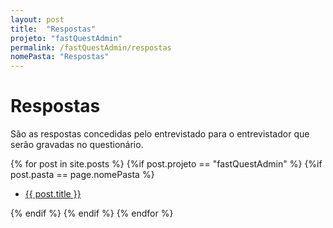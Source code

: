 ```yaml
---
layout: post
title:  "Respostas"
projeto: "fastQuestAdmin"
permalink: /fastQuestAdmin/respostas
nomePasta: "Respostas"
---
```

# Respostas

São as respostas concedidas pelo entrevistado para o entrevistador que serão gravadas no questionário.

<div class="row">    
    {% for post in site.posts %}
        {%if post.projeto == "fastQuestAdmin" %}
            {%if post.pasta == page.nomePasta %}  
            <ul  class="4u 6u$(small)">
                <li>
                    <a href="{{ site.baseurl}}{{ post.url}}">{{ post.title }}</a>  
                </li>
            </ul>
            {% endif %}
        {% endif %}
    {% endfor %}    
</div>